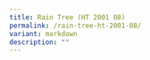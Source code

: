 ```yaml
---
title: Rain Tree (HT 2001 08)
permalink: /rain-tree-ht-2001-08/
variant: markdown
description: ""
---
```

